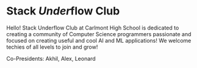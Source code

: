 # Stack *Under*flow Club

Hello! Stack Underflow Club at Carlmont High School is dedicated to creating a community of Computer Science programmers passionate and focused on creating useful and cool AI and ML applications! We welcome techies of all levels to join and grow!

Co-Presidents: Akhil, Alex, Leonard
